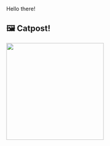 Hello there!



## 🖼️ Catpost!

<sub>
    <img src="https://cdn2.thecatapi.com/images/-nZvmNDG5.false" height="256">
</sub>

